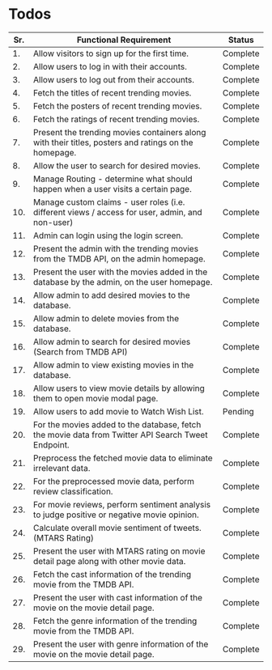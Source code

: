 # Todos

| Sr. | Functional Requirement                                                                               | Status   |
|-----|------------------------------------------------------------------------------------------------------|----------|
| 1.  | Allow visitors to sign up for the first time.                                                        | Complete |
| 2.  | Allow users to log in with their accounts.                                                           | Complete |
| 3.  | Allow users to log out from their accounts.                                                          | Complete |
| 4.  | Fetch the titles of recent trending movies.                                                          | Complete |
| 5.  | Fetch the posters of recent trending movies.                                                         | Complete |
| 6.  | Fetch the ratings of recent trending movies.                                                         | Complete |
| 7.  | Present the trending movies containers along with their titles, posters and ratings on the homepage. | Complete |
| 8.  | Allow the user to search for desired movies.                                                         | Complete |
| 9.  | Manage Routing - determine what should happen when a user visits a certain page.                     | Complete |
| 10. | Manage custom claims - user roles (i.e. different views / access for user, admin, and non-user)      | Complete |
| 11. | Admin can login using the login screen.                                                              | Complete |
| 12. | Present the admin with the trending movies from the TMDB API, on the admin homepage.                 | Complete |
| 13. | Present the user with the movies added in the database by the admin, on the user homepage.           | Complete |
| 14. | Allow admin to add desired movies to the database.                                                   | Complete |
| 15. | Allow admin to delete movies from the database.                                                      | Complete |
| 16. | Allow admin to search for desired movies (Search from TMDB API)                                      | Complete |
| 17. | Allow admin to view existing movies in the database.                                                 | Complete |
| 18. | Allow users to view movie details by allowing them to open movie modal page.                         | Complete |
| 19. | Allow users to add movie to Watch Wish List.                                                         | Pending  |
| 20. | For the movies added to the database, fetch the movie data from Twitter API Search Tweet Endpoint.   | Complete |
| 21. | Preprocess the fetched movie data to eliminate irrelevant data.                                      | Complete |
| 22. | For the preprocessed movie data, perform review classification.                                      | Complete |
| 23. | For movie reviews, perform sentiment analysis to judge positive or negative movie opinion.           | Complete |
| 24. | Calculate overall movie sentiment of tweets. (MTARS Rating)                                          | Complete |
| 25. | Present the user with MTARS rating on movie detail page along with other movie data.                 | Complete |
| 26. | Fetch the cast information of the trending movie from the TMDB API.                                  | Complete |
| 27. | Present the user with cast information of the movie on the movie detail page.                        | Complete |
| 28. | Fetch the genre information of the trending movie from the TMDB API.                                 | Complete |
| 29. | Present the user with genre information of the movie on the movie detail page.                       | Complete |
